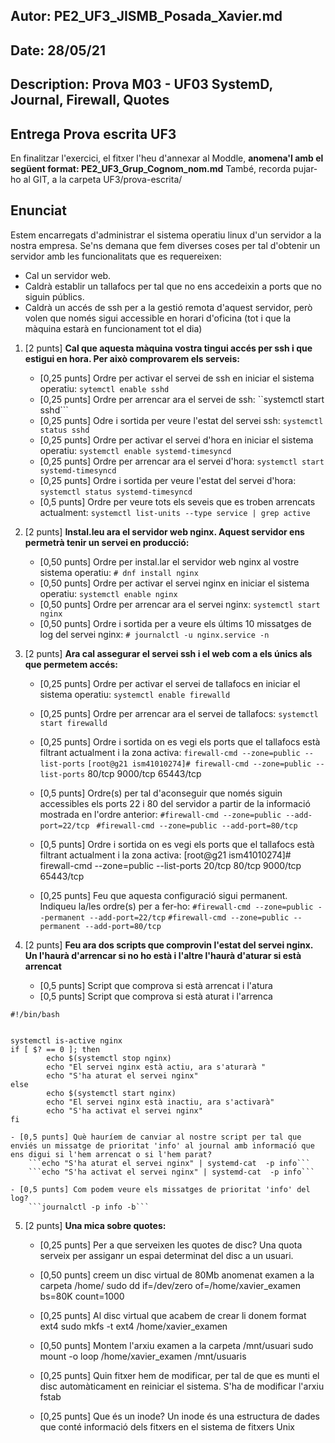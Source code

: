 ## Autor:          PE2_UF3_JISMB_Posada_Xavier.md
## Date:           28/05/21
## Description:    Prova M03 - UF03 SystemD, Journal, Firewall, Quotes
## Entrega Prova escrita UF3

En finalitzar l'exercici, el fitxer l'heu d'annexar al Moddle, **anomena'l amb el següent format: PE2_UF3_Grup_Cognom_nom.md**
També, recorda pujar-ho al GIT, a la carpeta UF3/prova-escrita/

## Enunciat

Estem encarregats d'administrar el sistema operatiu linux d'un servidor a la nostra empresa. Se'ns demana que fem diverses coses per tal d'obtenir un servidor amb les funcionalitats que es requereixen:

- Cal un servidor web.
- Caldrà establir un tallafocs per tal que no ens accedeixin a ports que no siguin públics.
- Caldrà un accés de ssh per a la gestió remota d'aquest servidor, però volen que només sigui accessible en horari d'oficina (tot i que la màquina estarà en funcionament tot el dia)

1. [2 punts] **Cal que aquesta màquina vostra tingui accés per ssh i que estigui en hora. Per això comprovarem els serveis:**

    - [0,25 punts] Ordre per activar el servei de ssh en iniciar el sistema operatiu:
        ```sytemctl enable sshd```
    - [0,25 punts] Ordre per arrencar ara el servei de ssh:
        ``systemctl start sshd``` 
    - [0,25 punts] Odre i sortida per veure l'estat del servei ssh:
        ```systemctl status sshd```
    - [0,25 punts] Ordre per activar el servei d'hora en iniciar el sistema operatiu:
        ```systemctl enable systemd-timesyncd```
    - [0,25 punts] Ordre per arrencar ara el servei d'hora:
        ```systemctl start systemd-timesyncd```
    - [0,25 punts] Ordre i sortida per veure l'estat del servei d'hora:
        ```systemctl status systemd-timesyncd```
    - [0,5 punts] Ordre per veure tots els seveis que es troben arrencats actualment:
        ```systemctl list-units --type service | grep active```

2. [2 punts] **Instal.leu ara el servidor web nginx. Aquest servidor ens permetrà tenir un servei en producció:**

    - [0,50 punts] Ordre per instal.lar el servidor web nginx al vostre sistema operatiu:
        ```# dnf install nginx```
    - [0,50 punts] Ordre per activar el servei nginx en iniciar el sistema operatiu:
        ```systemctl enable nginx```
    - [0,50 punts] Ordre per arrencar ara el servei nginx:
        ```systemctl start nginx```
    - [0,50 punts] Ordre i sortida per a veure els últims 10 missatges de log del servei nginx:
        ```# journalctl -u nginx.service -n```

3. [2 punts] **Ara cal assegurar el servei ssh i el web com a els únics als que permetem accés:**

   - [0,25 punts] Ordre per activar el servei de tallafocs en iniciar el sistema operatiu:
        ```systemctl enable firewalld```
   - [0,25 punts] Ordre per arrencar ara el servei de tallafocs:
        ```systemctl start firewalld```
   - [0,25 punts] Ordre i sortida on es vegi els ports que el tallafocs està filtrant actualment i la zona activa:
        ```firewall-cmd --zone=public --list-ports```
      ```[root@g21 ism41010274]# firewall-cmd --zone=public --list-ports```
        80/tcp 9000/tcp 65443/tcp
 
   - [0,5 punts] Ordre(s) per tal d'aconseguir que només siguin accessibles els ports 22 i 80 del servidor a partir de la informació mostrada en l'ordre anterior:
        ```#firewall-cmd --zone=public --add-port=22/tcp ```
        ``` #firewall-cmd --zone=public --add-port=80/tcp ```
   - [0,5 punts] Ordre i sortida on es vegi els ports que el tallafocs està filtrant actualment i la zona activa:
    [root@g21 ism41010274]# firewall-cmd --zone=public --list-ports
        20/tcp 80/tcp 9000/tcp 65443/tcp
   - [0,25 punts] Feu que aquesta configuració sigui permanent. Indiqueu la/les ordre(s) per a fer-ho:
        ``` #firewall-cmd --zone=public --permanent --add-port=22/tcp ```
        ``` #firewall-cmd --zone=public --permanent --add-port=80/tcp ```

4. [2 punts] **Feu ara dos scripts que comprovin l'estat del servei nginx. Un l'haurà d'arrencar si no ho està i l'altre l'haurà d'aturar si està arrencat**

    - [0,5 punts] Script que comprova si està arrencat i l'atura
    - [0,5 punts] Script que comprova si està aturat i l'arrenca
   
```
#!/bin/bash


systemctl is-active nginx
if [ $? == 0 ]; then
        echo $(systemctl stop nginx)
        echo "El servei nginx està actiu, ara s'aturarà "
        echo "S'ha aturat el servei nginx"
else
        echo $(systemctl start nginx)
        echo "El servei nginx està inactiu, ara s'activarà"
        echo "S'ha activat el servei nginx"
fi
```



    - [0,5 punts] Què hauríem de canviar al nostre script per tal que enviés un missatge de prioritat 'info' al journal amb informació que ens digui si l'hem arrencat o si l'hem parat?
        ```echo "S'ha aturat el servei nginx" | systemd-cat  -p info```
        ```echo "S'ha activat el servei nginx" | systemd-cat  -p info```

    - [0,5 punts] Com podem veure els missatges de prioritat 'info' del log?
        ```journalctl -p info -b```
5. [2 punts]  **Una mica sobre quotes:** 
   - [0,25 punts] Per a que serveixen les quotes de disc?
   Una quota serveix per assiganr un espai determinat del disc a un usuari.
   
   - [0,50 punts] creem un disc virtual de 80Mb anomenat examen a la carpeta /home/
     sudo dd if=/dev/zero of=/home/xavier_examen  bs=80K count=1000
     
   - [0,25 punts] Al disc virtual que acabem de crear li donem format ext4
     sudo mkfs -t ext4 /home/xavier_examen
     
   - [0,50 punts] Montem l'arxiu examen a la carpeta /mnt/usuari
     sudo mount -o loop /home/xavier_examen /mnt/usuaris
     
   - [0,25 punts] Quin fitxer hem de modificar, per tal de que es munti el disc automàticament en reiniciar el sistema. 
      S'ha de modificar l'arxiu fstab
      
   - [0,25 punts] Que és un inode?
      Un inode és una estructura de dades que conté informació dels fitxers en el sistema de fitxers Unix



